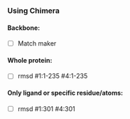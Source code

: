 ### Using Chimera

#### Backbone:
- [ ] Match maker

#### Whole protein:
- [ ] rmsd #1:1-235 #4:1-235

#### Only ligand or specific residue/atoms:
- [ ] rmsd #1:301  #4:301
